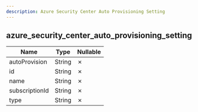 ```yaml
---
description: Azure Security Center Auto Provisioning Setting
---
```

azure_security_center_auto_provisioning_setting
-----------------------------------------------

| **Name**       | **Type** | **Nullable** |
| -------------- | -------- | ------------ |
| autoProvision  | String   | &cross;      |
| id             | String   | &cross;      |
| name           | String   | &cross;      |
| subscriptionId | String   | &cross;      |
| type           | String   | &cross;      |

